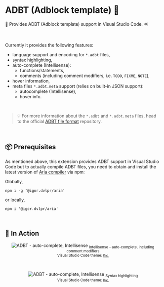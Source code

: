 # ADBT (Adblock template) 🦄

📜 Provides ADBT (Adblock template) support in Visual Studio Code. 🪅

<br>

Currently it provides the following features:

- language support and encoding for `*.adbt` files,
- syntax highlighting,
- auto-complete (Intellisense):
  - functions/statements,
  - comments (including comment modifiers, i.e. `TODO`, `FIXME`, `NOTE`),
- hover information,
- meta files `*.adbt.meta` support (relies on built-in JSON support):
  - autocomplete (Intellisense),
  - hover info.

<br>

> 💡 For more information about the `*.adbt` and `*.adbt.meta` files, head to the official [ADBT file format](https://github.com/igorskyflyer/file-formats/tree/main/adbt) repository.

<br>

## 📦 Prerequisites

As mentioned above, this extension provides ADBT support in Visual Studio Code but to actually compile ADBT files, you need to obtain and install the latest version of [Aria compiler](https://github.com/igorskyflyer/npm-adblock-aria-compiler) via npm:

Globally,

```shell
npm i -g '@igor.dvlpr/aria'
```

or locally,

```shell
npm i '@igor.dvlpr/aria'
```

<br>

## 🔫 In Action

<p align="center">
	<img src="https://raw.githubusercontent.com/igorskyflyer/vscode-adbt/main/assets/screenshots/intellisense.png" alt="ADBT - auto-complete, Intellisense">
	<sub>Intellisense - auto-complete, including comment modifiers</sub>
	<br>
	<sub>Visual Studio Code theme: <a href="https://github.com/igorskyflyer/vscode-theme-kai"><code>Kai</code></a></sub>
</p>

<br>

<p align="center">
<img src="https://raw.githubusercontent.com/igorskyflyer/vscode-adbt/main/assets/screenshots/syntax.png" alt="ADBT - auto-complete, Intellisense">
	<sub>Syntax highlighting</sub>
	<br>
	<sub>Visual Studio Code theme: <a href="https://github.com/igorskyflyer/vscode-theme-kai"><code>Kai</code></a></sub>
</p>
